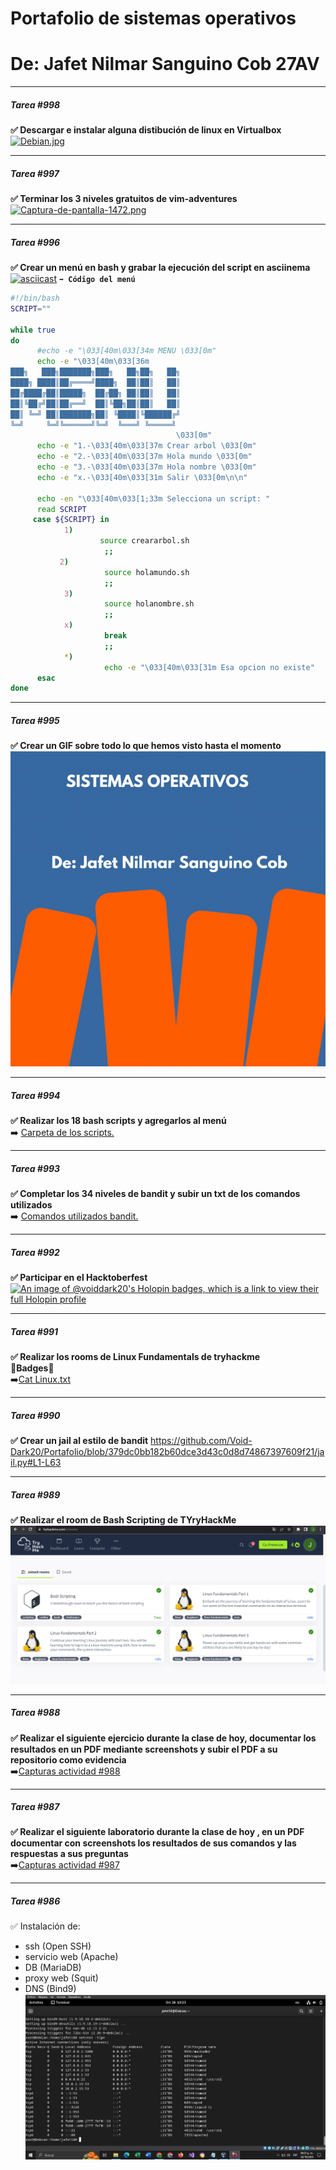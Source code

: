 # Portafolio de sistemas operativos
# De: Jafet Nilmar Sanguino Cob 27AV

_____
#####  Tarea #998
**✅ Descargar e instalar alguna distibución de linux en Virtualbox**
[![Debian.jpg](https://i.postimg.cc/fbTqscH9/Debian.jpg)](https://postimg.cc/pm4JYFMW)

_____
#####  Tarea #997
**✅ Terminar los 3 niveles gratuitos de vim-adventures**
[![Captura-de-pantalla-1472.png](https://i.postimg.cc/hjbvtwbt/Captura-de-pantalla-1472.png)](https://postimg.cc/bDrp6mB7)

_____
#####  Tarea #996
**✅ Crear un menú en bash y grabar la ejecución del script en asciinema** 
[![asciicast](https://asciinema.org/a/QO9R5AlpA6rSktEJohfEH8Zcr.svg)](https://asciinema.org/a/QO9R5AlpA6rSktEJohfEH8Zcr)
**`➡️ Código del menú`** 
``` BASH
#!/bin/bash 
SCRIPT=""

while true 
do 
      #echo -e "\033[40m\033[34m MENU \033[0m"
      echo -e "\033[40m\033[36m
███╗   ███╗███████╗███╗   ██╗██╗   ██╗
████╗ ████║██╔════╝████╗  ██║██║   ██║
██╔████╔██║█████╗  ██╔██╗ ██║██║   ██║
██║╚██╔╝██║██╔══╝  ██║╚██╗██║██║   ██║
██║ ╚═╝ ██║███████╗██║ ╚████║╚██████╔╝
╚═╝     ╚═╝╚══════╝╚═╝  ╚═══╝ ╚═════╝
                                     \033[0m"
      echo -e "1.-\033[40m\033[37m Crear arbol \033[0m"
      echo -e "2.-\033[40m\033[37m Hola mundo \033[0m"
      echo -e "3.-\033[40m\033[37m Hola nombre \033[0m"
      echo -e "x.-\033[40m\033[31m Salir \033[0m\n\n"

      echo -en "\033[40m\033[1;33m Selecciona un script: "
      read SCRIPT
     case ${SCRIPT} in
            1)
                    source creararbol.sh
                     ;;
           2)
                     source holamundo.sh
                     ;;
            3)
                     source holanombre.sh
                     ;;
            x)
                     break
                     ;;
            *)
                     echo -e "\033[40m\033[31m Esa opcion no existe"
      esac
done

```
_____
#####  Tarea #995
**✅ Crear un GIF sobre todo lo que hemos visto hasta el momento**
![GIF de Comando](https://github.com/Void-Dark20/Portafolio/blob/main/Imagenes/GIF_TAREA.gif)

_____
#####  Tarea #994
**✅ Realizar los 18 bash scripts y agregarlos al menú** <br> 
➡️ [Carpeta de los scripts.](./actividad1/seis/ "Carpeta del los scripts.")

_____
#####  Tarea #993
**✅ Completar los 34 niveles de bandit y subir un txt de los comandos utilizados** <br>
➡️ [Comandos utilizados bandit.](https://github.com/Void-Dark20/Portafolio/blob/main/Comandos%20bandit.txt "Comandos utilizados bandit.")

_____
#####  Tarea #992
**✅ Participar en el Hacktoberfest** <br>
[![An image of @voiddark20's Holopin badges, which is a link to view their full Holopin profile](https://holopin.me/voiddark20)](https://holopin.io/@voiddark20)

_____
#####  Tarea #991
**✅ Realizar los rooms de Linux Fundamentals de tryhackme** <br>
🔵**Badges**🔵 <br>
➡️[Cat Linux.txt](https://tryhackme.com/jafetsanguino21/badges/terminaled)

_____
#####  Tarea #990
**✅ Crear un jail al estilo de bandit** 
https://github.com/Void-Dark20/Portafolio/blob/379dc0bb182b60dce3d43c0d8d74867397609f21/jail.py#L1-L63
_____
#####  Tarea #989
**✅ Realizar el room de Bash Scripting de TYryHackMe** 
![Tryhackme](https://github.com/Void-Dark20/Portafolio/blob/main/Imagenes/Tryhackme.png)
_____
#####  Tarea #988
**✅ Realizar el siguiente ejercicio durante la clase de hoy, documentar los resultados en un PDF mediante screenshots y subir el PDF a su repositorio como evidencia** <br>
➡️[Capturas actividad #988](https://github.com/Void-Dark20/Portafolio/blob/main/Tarea_988.pdf)

_____
#####  Tarea #987
**✅ Realizar el siguiente laboratorio durante la clase de hoy , en un PDF documentar con screenshots los resultados de sus comandos y las respuestas a sus preguntas** <br>
➡️[Capturas actividad #987](https://github.com/Void-Dark20/Portafolio/blob/main/Tarea_987.pdf)
_____
#####  Tarea #986
✅ Instalación de:  
- ssh (Open SSH)
- servicio web (Apache)
- DB (MariaDB)
- proxy web (Squit)
- DNS (Bind9)
![Instalacion](https://github.com/Void-Dark20/Portafolio/blob/main/Imagenes/Instalacion.JPG)
